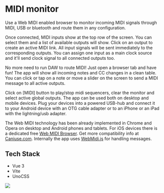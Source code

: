 # MIDI monitor

Use a Web MIDI enabled browser to monitor incoming MIDI signals through MIDI, USB or bluetooth and route them in any configuration.

Once connected, MIDI inputs show at the top row of the screen. You can select them and a list of available outputs will show. Click on an output to create an active MIDI link. All input signals will be sent immediately to the corresponding outputs. You can assign one input as a main clock source and it'll send clock signal to all connected outputs too.

No more need to run DAW to route MIDI! Just open a browser tab and have fun! The app will show all incoming notes and CC changes in a clean table. You can click or tap on a note or move a slider on the screen to send a MIDI message to all active outputs.

Click on [MIDI] button to play/stop midi sequencers, clear the monitor and select active global outputs. The app can be used both on desktop and mobile devices. Plug your devices into a powered USB-hub and connect it to your Android device with an OTG cable adapter or to an iPhone or an iPad with the lightning/usb adapter.


The Web MIDI technology has been already implemented in Chrome and Opera on desktop and Android phones and tablets. For iOS devices there is a dedicated free [Web MIDI Browser](https://apps.apple.com/ru/app/web-midi-browser/id953846217). Get more compatibility info at [Caniuse.com](https://caniuse.com/#search=web%20midi). Internally the app uses [WebMidi.js](https://github.com/djipco/webmidi) for handling messages.

## Tech Stack

- Vue 3
- Vite
- UnoCSS

![](screencapture-chromatone-center-apps-web-audio-components-2019-11-21-20_18_36.png)

